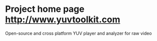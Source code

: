 # Project home page http://www.yuvtoolkit.com #

Open-source and cross platform YUV player and analyzer for raw video